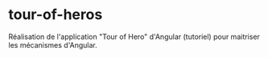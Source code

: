 # tour-of-heros
Réalisation de l'application "Tour of Hero" d'Angular (tutoriel) pour maitriser les mécanismes d'Angular.
